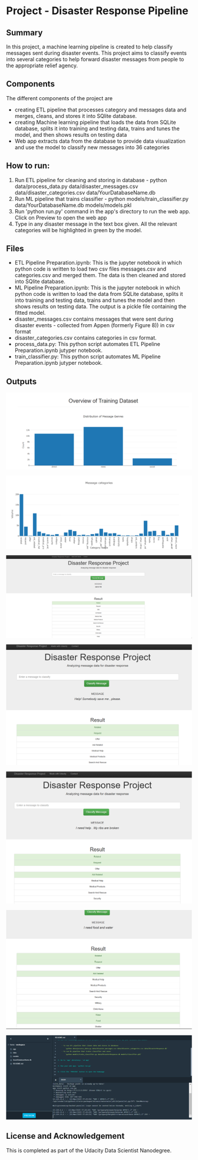 # Project - Disaster Response Pipeline 

## Summary
In this project, a machine learning pipeline is created to help classify messages sent during disaster events. This project aims to classify events into several categories to help forward disaster messages from people to the appropriate relief agency.

## Components
The different components of the project are 
- creating ETL pipeline that processes category and messages data and  merges, cleans, and stores it into SQlite database.
- creating Machine learning pipeline that loads the data from SQLite database, splits it into training and testing data, trains and tunes the model, and then shows results on testing data
- Web app extracts data from the database to provide data visualization and use the model to classify new messages into 36 categories

## How to run:
1. Run ETL pipeline for cleaning and storing in database - python data/process_data.py data/disaster_messages.csv data/disaster_categories.csv data/YourDatabaseName.db
2. Run ML pipeline that trains classifier - python models/train_classifier.py data/YourDatabaseName.db models/models.pkl
3. Run 'python run.py' command in the app's directory to run the web app. Click on Preview to open the web app
4. Type in any disaster message in the text box given. All the relevant categories will be highlighted in green by the model.


## Files

- ETL Pipeline Preparation.ipynb: This is the jupyter notebook in which python code is written to load two csv files messages.csv and categories.csv and merged them. The data is then cleaned and stored into SQlite database.
- ML Pipeline Preparation.ipynb: This is the jupyter notebook in which python code is written to load the data from SQLite database, splits it into training and testing data, trains and tunes the model and then shows results on testing data. The output is a pickle file containing the fitted model.
- disaster_messages.csv contains messages that were sent during disaster events - collected from Appen  (formerly Figure 8)) in csv format 
- disaster_categories.csv contains categories in csv format.
- process_data.py: This python script automates ETL Pipeline Preparation.ipynb jutyper notebook.
- train_classifier.py: This python script automates ML Pipeline Preparation.ipynb jutyper notebook.

## Outputs

![alt text](https://github.com/SakshamGupta55/Data-Scientist-Nanodegree-Udacity/blob/f15d74bae0cb920dd8204d178d3fd5e4a0a5da2a/Course%204%20-%20Project%20-%20Disaster%20Response%20Pipeline/Visualization-1.png)

![alt text](https://github.com/SakshamGupta55/Data-Scientist-Nanodegree-Udacity/blob/f15d74bae0cb920dd8204d178d3fd5e4a0a5da2a/Course%204%20-%20Project%20-%20Disaster%20Response%20Pipeline/Visualization-2.png)

![alt text](https://github.com/SakshamGupta55/Data-Scientist-Nanodegree-Udacity/blob/a93c848e4d925a954925179b3872b53d00920bf8/Course%204%20-%20Project%20-%20Disaster%20Response%20Pipeline/Screenshot%202.png)

![alt text](https://github.com/SakshamGupta55/Data-Scientist-Nanodegree-Udacity/blob/a93c848e4d925a954925179b3872b53d00920bf8/Course%204%20-%20Project%20-%20Disaster%20Response%20Pipeline/Screenshot%203.png)

![alt text](https://github.com/SakshamGupta55/Data-Scientist-Nanodegree-Udacity/blob/a93c848e4d925a954925179b3872b53d00920bf8/Course%204%20-%20Project%20-%20Disaster%20Response%20Pipeline/Screenshot%204.png)

![alt text](https://github.com/SakshamGupta55/Data-Scientist-Nanodegree-Udacity/blob/a93c848e4d925a954925179b3872b53d00920bf8/Course%204%20-%20Project%20-%20Disaster%20Response%20Pipeline/Screenshot%205.png)

![alt text](https://github.com/SakshamGupta55/Data-Scientist-Nanodegree-Udacity/blob/f15d74bae0cb920dd8204d178d3fd5e4a0a5da2a/Course%204%20-%20Project%20-%20Disaster%20Response%20Pipeline/IDE_latest.PNG)

## License and Acknowledgement
This is completed as part of the Udacity Data Scientist Nanodegree.

